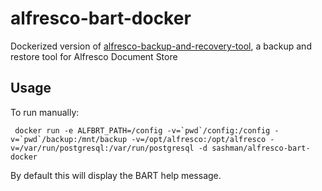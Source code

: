 # alfresco-bart-docker
Dockerized version of [alfresco-backup-and-recovery-tool](https://github.com/toniblyx/alfresco-backup-and-recovery-tool), a backup and restore tool for Alfresco Document Store

## Usage
To run manually: 

``` docker run -e ALFBRT_PATH=/config -v=`pwd`/config:/config -v=`pwd`/backup:/mnt/backup -v=/opt/alfresco:/opt/alfresco -v=/var/run/postgresql:/var/run/postgresql -d sashman/alfresco-bart-docker```

By default this will display the BART help message.
